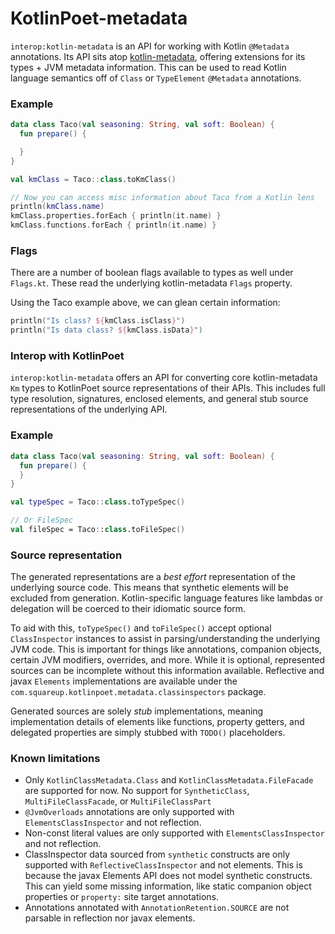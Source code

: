 KotlinPoet-metadata
===================

`interop:kotlin-metadata` is an API for working with Kotlin `@Metadata` annotations. Its API
sits atop [kotlin-metadata](https://github.com/JetBrains/kotlin/tree/master/libraries/kotlinx-metadata/jvm),
offering extensions for its types + JVM metadata information. This can be used to read
Kotlin language semantics off of `Class` or `TypeElement` `@Metadata` annotations.

### Example

```kotlin
data class Taco(val seasoning: String, val soft: Boolean) {
  fun prepare() {

  }
}

val kmClass = Taco::class.toKmClass()

// Now you can access misc information about Taco from a Kotlin lens
println(kmClass.name)
kmClass.properties.forEach { println(it.name) }
kmClass.functions.forEach { println(it.name) }
```

### Flags

There are a number of boolean flags available to types as well under `Flags.kt`. These read the
underlying kotlin-metadata `Flags` property.

Using the Taco example above, we can glean certain information:

```kotlin
println("Is class? ${kmClass.isClass}")
println("Is data class? ${kmClass.isData}")
```

### Interop with KotlinPoet

`interop:kotlin-metadata` offers an API for converting core kotlin-metadata `Km` types to
KotlinPoet source representations of their APIs. This includes full type resolution, signatures,
enclosed elements, and general stub source representations of the underlying API.

### Example

```kotlin
data class Taco(val seasoning: String, val soft: Boolean) {
  fun prepare() {
  }
}

val typeSpec = Taco::class.toTypeSpec()

// Or FileSpec
val fileSpec = Taco::class.toFileSpec()
```

### Source representation

The generated representations are a _best effort_ representation of the underlying source code.
This means that synthetic elements will be excluded from generation. Kotlin-specific language
features like lambdas or delegation will be coerced to their idiomatic source form.

To aid with this, `toTypeSpec()` and `toFileSpec()` accept optional `ClassInspector` instances
to assist in parsing/understanding the underlying JVM code. This is important for things like
annotations, companion objects, certain JVM modifiers, overrides, and more. While it is optional,
represented sources can be incomplete without this information available. Reflective and javax
`Elements` implementations are available under the
`com.squareup.kotlinpoet.metadata.classinspectors` package.

Generated sources are solely _stub_ implementations, meaning implementation details of elements
like functions, property getters, and delegated properties are simply stubbed with `TODO()`
placeholders.

### Known limitations

- Only `KotlinClassMetadata.Class` and `KotlinClassMetadata.FileFacade` are supported for now. No support for `SyntheticClass`, `MultiFileClassFacade`, or `MultiFileClassPart`
- `@JvmOverloads` annotations are only supported with `ElementsClassInspector` and not reflection.
- Non-const literal values are only supported with `ElementsClassInspector` and not reflection.
- ClassInspector data sourced from `synthetic` constructs are only supported with
  `ReflectiveClassInspector` and not elements. This is because the javax Elements API does not model
  synthetic constructs. This can yield some missing information, like static companion object properties
  or `property:` site target annotations.
- Annotations annotated with `AnnotationRetention.SOURCE` are not parsable in reflection nor javax elements.

